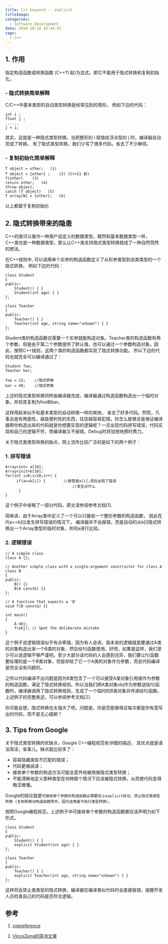 ```yaml
---
title: C++ keyword -- explicit
titleImage:
categories:
  - Software Development
date: 2019-10-18 16:44:55
tags: 
  - C++
---
```

## 1. 作用

指定构造函数或转换函数 (C++11 起)为显式，即它不能用于隐式转换和复制初始化。

### - 隐式转换简单解释

C/C++中基本类型的自动类型转换是经常见到的情形， 例如下边的代码：
``` 
int i ;
float j ;
......
j = i;
```
其实，这就是一种隐式类型转换。当把整形的 i 赋值给浮点型的 j 时，编译器自动完成了转换。 有了隐式类型转换，我们少写了很多代码，省去了不少麻烦。

### - 复制初始化简单解释

```
T object = other;	(1)	
T object = {other} ;	(2)	(C++11 前)
f(other)	(3)	
return other;	(4)	
throw object;
catch (T object)   (5)	
T array[N] = {other};	(6)	
```
以上都属于复制初始化

## 2. 隐式转换带来的隐患

C++的类可以看作一种用户自定义的数据类型。既然和基本数据类型一样，C++类也是一种数据类型，那么让C++类支持隐式类型转换就成了一种自然而然的想法。

在C++规则中, 可以调用单个实参的构造函数定义了从形参类型到该类类型的一个隐式转换。
例如下边的代码：
```
class Student
{
public: 
    Student() { }
    Student(int age) { }
};

class Teacher
{
public:
    Teacher() { }
    Teacher(int age, string name="unkown") { }  
};
```
Student类的构造函数仅需要一个实参就能构造对象。Teacher类的构造函数有两个参数，但是由于第二个参数提供了默认值，也可以通过一个参数构造对象。因此，按照C++规则，这两个类的构造函数都实现了隐式转换功能。
所以下边的代码也就完全可以编译通过了：
```
Student foo;
Teacher bar;

foo = 12;    //隐式转换
bar = 40;    //隐式转换
```
上述的隐式类型转换同样由编译器完成，编译器通过构造函数构造出一个临时对象，并将其复制为foo和bar。

这样用起来似乎和基本类型的自动转换一样的爽快， 省去了好多代码。然而，凡事总是有两面性，越是便利性的东西，往往越容易犯错。你怎么能够总是保证编译器帮你构造出来的代码就是你想要实现的逻辑呢？一旦出现代码拼写错误，代码实现和自己的逻辑不符，而编译器又不报错，Debug时将加倍地费时费力。

关于隐式类类型转换的缺点，网上流传比较广泛的是如下的两个例子：
### 1. 拼写错误
```
Array<int> a[10];
Array<init>b[10];
for(int i=0;i<10;i++) {
     if(a==b[i]) {        //原意是a[i],现在出现了错误
                              //发生点什么
      }
}
```
这个例子中省略了一部分代码，原文请参阅参考文档[1].

简单讲，由于Array类中定义了一个可以只接收一个整形参数的构造函数， 因此在if(a==b[i])发生拼写错误的情况下， 编译器并不会报错，而是自动的从b[i]隐式转换出一个Array类型的临时对象，并同a进行比较。

### 2. 逻辑错误
```
// A simple class
class A {};

// Another simple class with a single-argument constructor for class A
class B
{
public:
    B() {}
    B(A const&) {}
};

// A function that expects a 'B'
void f(B const&) {}

int main()
{
    A obj;
    f(obj); // Spot the deliberate mistake
}
```
这个例子说逻辑错误似乎有点牵强，因为有人会讲，我本来的逻辑就是要通过A类的对象构造出来一个B类的对象，然后给f()函数使用。好吧，如果是这样，我们至少可以说逻辑不够严谨吧。至少大部分读代码的人会感到诧异，我们要让f()函数要处理的是一个B类对象，但是却给了它一个A类的对象作为参数，而且代码编译是完全没有问题的。

之所以代码编译不出问题是因为B类包含了一个可以接受A类对象引用值作为参数的构造函数，满足了隐式转换规则。所以当我们把A类对象obj作为参数送给f()函数时，编译器调用了隐式转换规则，生成了一个临时的B类对象并传递给f()函数。上述例子的完整表述，可以参阅参考文档[2].

你可能会想，隐式转换也太强大了吧，问题是，你是否能够保证每次都是你有意写出的代码，而不是无心插柳？

## 3. Tips from Google
关于隐式类型转换的优缺点，Google C++编程规范有详细的描述。 其优点就是语法简洁，省事儿。缺点就比较多了：

- 容易隐藏类型不匹配的错误；
- 代码更难阅读；
- 接收单个参数的构造方法可能会意外地被用做隐式类型转换；
- 不能清晰地定义那种类型在何种那个情况下应该被隐式转换，从而使代码变得晦涩难懂。

Google的结论就是``可接收单个参数的构造函数必需要加上explicit标记，禁止隐式类类型转换 (复制和移动构造函数除外，因为这两者不执行类型转换）。``

按照Google编程规范，上述例子中可接收单个参数的构造函数都应该声明为如下形式。
```
class Student
{
public: 
    Student() { }
    explicit Student(int age) { }
};

class Teacher
{
public:
    Teacher() { }
    explicit Teacher(int age, string name="unkown") { } 
};
```
这样将会禁止类类型的隐式转换，编译器在编译类似代码时会直接报错，提醒开发人员检查自己的代码是否符合逻辑。

## 参考
1. [cppreference](https://zh.cppreference.com/w/cpp/language/explicit)

2. [VinceZeng的简书文章](https://www.jianshu.com/p/2e0fcb444cb4)
